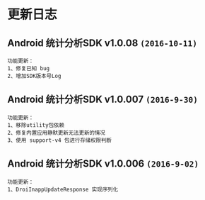 # 更新日志

## Android 统计分析SDK v1.0.08 `(2016-10-11)`
```
功能更新：  
1、修复已知 bug
2、增加SDK版本号Log  
```  

## Android 统计分析SDK v1.0.007  `(2016-9-30)`
```
功能更新：  
1、移除utility包依赖
2、修复内置应用静默更新无法更新的情况
3、使用 support-v4 包进行存储权限判断  
```

## Android 统计分析SDK v1.0.006  `(2016-9-02)`
```
功能更新：  
1、DroiInappUpdateResponse 实现序列化
```